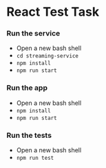 # React Test Task

### Run the service
- Open a new bash shell
- ```cd streaming-service```
- ```npm install```
- ```npm run start```

### Run the app
- Open a new bash shell
- ```npm install```
- ```npm run start```


### Run the tests
- Open a new bash shell
- ```npm run test```
